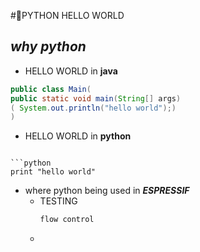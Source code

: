 #PYTHON HELLO WORLD

## *why python*

- HELLO WORLD in **java**
```java
public class Main(
public static void main(String[] args)
( System.out.println("hello world");)
)
```
- HELLO WORLD in **python**
```

```python
print "hello world"

```

- where python being used in ***ESPRESSIF***
    - TESTING
        ```python
        flow control
        ```
    -
